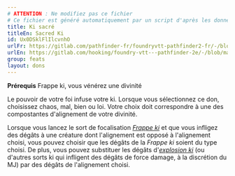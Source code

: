 ```yaml
---
# ATTENTION : Ne modifiez pas ce fichier
# Ce fichier est généré automatiquement par un script d'après les données du module Foundry VTT officiel et de sa traduction
title: Ki sacré
titleEn: Sacred Ki
id: Ux0DSklFlIlcvnhO
urlFr: https://gitlab.com/pathfinder-fr/foundryvtt-pathfinder2-fr/-/blob/master/data/feats/Ux0DSklFlIlcvnhO.htm
urlEn: https://gitlab.com/hooking/foundry-vtt---pathfinder-2e/-/blob/master/packs/data/feats.db/sacred-ki.json
group: feats
layout: dons
---
```

**Prérequis** Frappe ki, vous vénérez une divinité  


Le pouvoir de votre foi infuse votre ki. Lorsque vous sélectionnez ce don, choisissez chaos, mal, bien ou loi. Votre choix doit correspondre à une des compostantes d'alignement de votre divinité.  
  
Lorsque vous lancez le sort de focalisation <a href="https://2e.aonprd.com/Spells.aspx?ID=486"><em>Frappe ki</em></a> et que vous infligez des dégâts à une créature dont l'alignement est opposé à l'alignement choisi, vous pouvez choisir que les dégâts de la <em>Frappe ki</em> soient du type choisi. De plus, vous pouvez substituer les dégâts d'<a href="https://2e.aonprd.com/Spells.aspx?ID=484"><em>explosion ki</em></a> (ou d'autres sorts ki qui infligent des dégâts de force damage, à la discrétion du MJ) par des dégâts de l'alignement choisi. 


